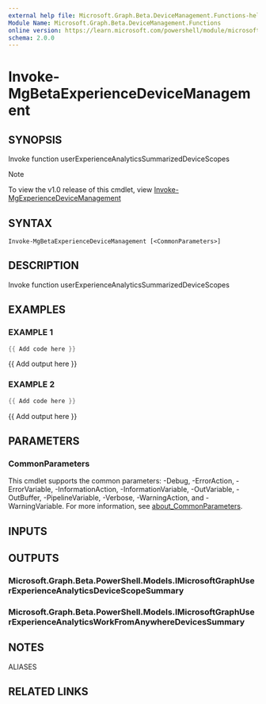 ```yaml
---
external help file: Microsoft.Graph.Beta.DeviceManagement.Functions-help.xml
Module Name: Microsoft.Graph.Beta.DeviceManagement.Functions
online version: https://learn.microsoft.com/powershell/module/microsoft.graph.beta.devicemanagement.functions/invoke-mgbetaexperiencedevicemanagement
schema: 2.0.0
---
```


# Invoke-MgBetaExperienceDeviceManagement

## SYNOPSIS
Invoke function userExperienceAnalyticsSummarizedDeviceScopes

> [!NOTE]
> To view the v1.0 release of this cmdlet, view [Invoke-MgExperienceDeviceManagement](/powershell/module/Microsoft.Graph.DeviceManagement.Functions/Invoke-MgExperienceDeviceManagement?view=graph-powershell-v1.0)

## SYNTAX

```
Invoke-MgBetaExperienceDeviceManagement [<CommonParameters>]
```

## DESCRIPTION
Invoke function userExperienceAnalyticsSummarizedDeviceScopes

## EXAMPLES

### EXAMPLE 1
```powershell
{{ Add code here }}
```

{{ Add output here }}

### EXAMPLE 2
```powershell
{{ Add code here }}
```

{{ Add output here }}

## PARAMETERS

### CommonParameters
This cmdlet supports the common parameters: -Debug, -ErrorAction, -ErrorVariable, -InformationAction, -InformationVariable, -OutVariable, -OutBuffer, -PipelineVariable, -Verbose, -WarningAction, and -WarningVariable. For more information, see [about_CommonParameters](http://go.microsoft.com/fwlink/?LinkID=113216).

## INPUTS

## OUTPUTS

### Microsoft.Graph.Beta.PowerShell.Models.IMicrosoftGraphUserExperienceAnalyticsDeviceScopeSummary
### Microsoft.Graph.Beta.PowerShell.Models.IMicrosoftGraphUserExperienceAnalyticsWorkFromAnywhereDevicesSummary
## NOTES

ALIASES

## RELATED LINKS
